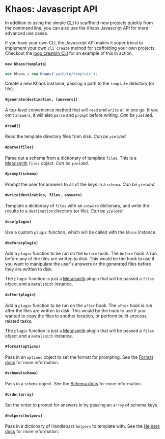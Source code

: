
# Khaos: Javascript API

In addition to using the simple [CLI](/docs/cli.md) to scaffhold new projects quickly from the command line, you can also use the Khaos Javascript API for more advanced use cases.

If you have your own CLI, the Javascript API makes it super trivial to implement your own `cli create` method for scaffolding your own projects. Checkout the [logo creation CLI](/logo/cli/tree/master/bin/logo-create) for an example of this in action.

#### `new Khaos(template)`

```js
var khaos = new Khaos('path/to/template');
```

Create a new Khaos instance, passing a path to the `template` directory (or file).

#### `#generate(destination, [answers])`

A top-level convenience method that will `read` and `write` all in one go. If you omit `answers`, it will also `parse` and `prompt` before writing. _Can be `yield`ed._

#### `#read()`

Read the template directory files from disk. _Can be `yield`ed._

#### `#parse(files)`

Parse out a schema from a dictionary of template `files`. This is a [Metalsmith](http://metalsmith.io) `files` object. _Can be `yield`ed._

#### `#prompt(schema)`

Prompt the user for answers to all of the keys in a `schema`. _Can be `yield`ed._

#### `#write(destination, files, answers)`

Template a dictionary of `files` with an `answers` dictionary, and write the results to a `destination` directory (or file). _Can be `yield`ed._

#### `#use(plugin)`
  
Use a custom `plugin` function, which will be called with the `khaos` instance.

#### `#before(plugin)`

Add a `plugin` function to be run on the `before` hook. The `before` hook is run before any of the files are written to disk. This would be the hook to use if you want to manipulate the user's answers or the generated files before they are written to disk.

The `plugin` function is just a [Metalsmith](https://metalsmith.io) plugin that will be passed a `files` object and a `metalsmith` instance.

#### `#after(plugin)`

Add a `plugin` function to be run on the `after` hook. The `after` hook is run after the files are written to disk. This would be the hook to use if you wanted to copy the files to another location, or perform build-process related tasks.

The `plugin` function is just a [Metalsmith](https://metalsmith.io) plugin that will be passed a `files` object and a `metalsmith` instance.

#### `#format(options)`

Pass in an `options` object to set the format for prompting. See the [Format docs](/docs/config#format.md) for more information.

#### `#schema(schema)`

Pass in a `schema` object. See the [Schema docs](/docs/config#schema.md) for more information.

#### `#order(array)`

Set the order to prompt for answers in by passing an `array` of schema keys.

#### `#helpers(helpers)`

Pass in a dictionary of Handlebars `helpers` to template with. See the [Helpers docs](/docs/config#helpers.md) for more information.
